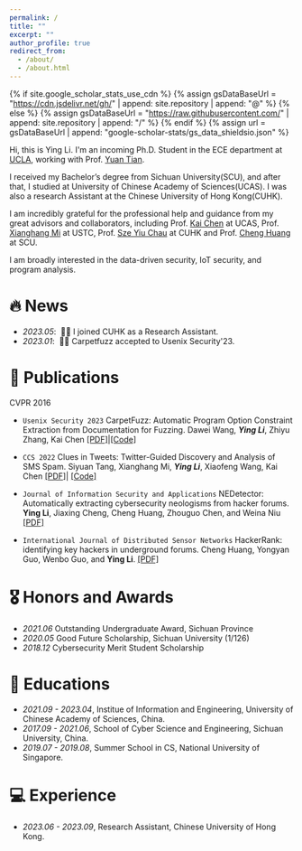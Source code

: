 ```yaml
---
permalink: /
title: ""
excerpt: ""
author_profile: true
redirect_from: 
  - /about/
  - /about.html
---
```


{% if site.google_scholar_stats_use_cdn %}
{% assign gsDataBaseUrl = "https://cdn.jsdelivr.net/gh/" | append: site.repository | append: "@" %}
{% else %}
{% assign gsDataBaseUrl = "https://raw.githubusercontent.com/" | append: site.repository | append: "/" %}
{% endif %}
{% assign url = gsDataBaseUrl | append: "google-scholar-stats/gs_data_shieldsio.json" %}

<span class='anchor' id='about-me'></span>

Hi, this is Ying Li. I'm an incoming Ph.D. Student in the ECE department at [UCLA](https://www.ee.ucla.edu/), working with Prof. [Yuan Tian](https://www.ytian.info/). 

I received my Bachelor’s degree from Sichuan University(SCU), and after that, I studied at University of Chinese Academy of Sciences(UCAS). I was also a research Assistant at the Chinese University of Hong Kong(CUHK). 

I am incredibly grateful for the professional help and guidance from my great advisors and collaborators, including Prof. [Kai Chen](http://kaichen.org/) at UCAS, Prof. [Xianghang Mi](https://xianghang.me/) at USTC, Prof. [Sze Yiu Chau](https://szeyiuchau.github.io/) at CUHK and Prof. [Cheng Huang](https://chenghuang.org/) at SCU.

I am broadly interested in the data-driven security, IoT security, and program analysis.

# 🔥 News
- *2023.05*: &nbsp;🎉🎉 I joined CUHK as a Research Assistant.
- *2023.01*: &nbsp;🎉🎉 Carpetfuzz accepted to Usenix Security'23.
<!-- - *2022.02*: &nbsp;🎉🎉 Lorem ipsum dolor sit amet, consectetur adipiscing elit. Vivamus ornare aliquet ipsum, ac tempus justo dapibus sit amet.  -->

# 📝 Publications 
<div class="badge">CVPR 2016</div>

- ``Usenix Security 2023`` CarpetFuzz: Automatic Program Option Constraint Extraction from Documentation for Fuzzing. Dawei Wang, ***Ying Li***, Zhiyu Zhang, Kai Chen  [[PDF]](https://www.usenix.org/conference/usenixsecurity23/presentation/wang-dawei)|[[Code]](https://github.com/waugustus/CarpetFuzz)
  
- ``CCS 2022`` Clues in Tweets: Twitter-Guided Discovery and Analysis of SMS Spam. Siyuan Tang, Xianghang Mi,  ***Ying Li***, Xiaofeng Wang, Kai Chen [[PDF]](https://dl.acm.org/doi/abs/10.1145/3548606.3559351)| [[Code]](https://sites.google.com/view/twitterspamsms)

- ``Journal of Information Security and Applications`` NEDetector: Automatically extracting cybersecurity neologisms from hacker forums. **Ying Li**, Jiaxing Cheng, Cheng Huang, Zhouguo Chen, and Weina Niu [[PDF]](https://www.sciencedirect.com/science/article/abs/pii/S2214212621000302)

- ``International Journal of Distributed Sensor Networks`` HackerRank: identifying key hackers in underground forums. Cheng Huang, Yongyan Guo, Wenbo Guo, and **Ying Li**. [[PDF]](https://journals.sagepub.com/doi/pdf/10.1177/15501477211015145)


# 🎖 Honors and Awards
- *2021.06* Outstanding Undergraduate Award, Sichuan Province
- *2020.05* Good Future Scholarship, Sichuan University (1/126)
- *2018.12* Cybersecurity Merit Student Scholarship

# 📖 Educations
- *2021.09 - 2023.04*, Institue of Information and Engineering, University of Chinese Academy of Sciences, China.
- *2017.09 - 2021.06*, School of Cyber Science and Engineering, Sichuan University, China.
- *2019.07 - 2019.08*, Summer School in CS, National University of Singapore.


# 💻 Experience
- *2023.06 - 2023.09*, Research Assistant, Chinese University of Hong Kong.